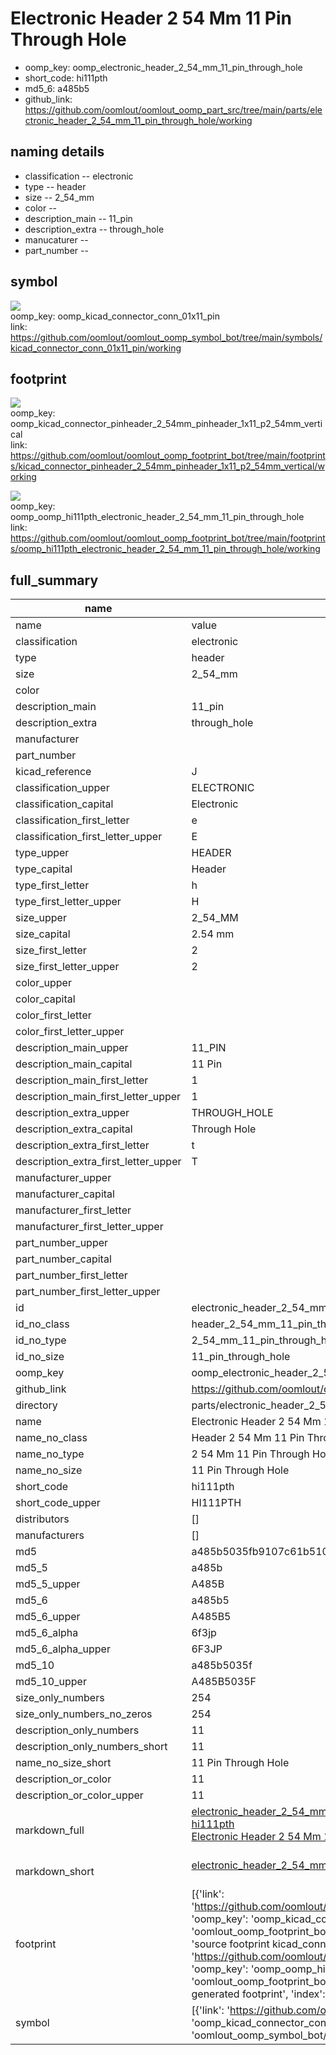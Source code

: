 # Electronic Header 2 54 Mm 11 Pin Through Hole

  
* oomp_key: oomp_electronic_header_2_54_mm_11_pin_through_hole 
* short_code: hi111pth
* md5_6: a485b5  
* github_link: https://github.com/oomlout/oomlout_oomp_part_src/tree/main/parts/electronic_header_2_54_mm_11_pin_through_hole/working  
## naming details
* classification -- electronic
* type -- header
* size -- 2_54_mm
* color -- 
* description_main -- 11_pin
* description_extra -- through_hole
* manucaturer -- 
* part_number -- 



## symbol

![](symbol/{index}/working/working_600.png)  
oomp_key: oomp_kicad_connector_conn_01x11_pin  
link: https://github.com/oomlout/oomlout_oomp_symbol_bot/tree/main/symbols/kicad_connector_conn_01x11_pin/working  

## footprint

![](footprint/{index}/working/working_600.png)  
oomp_key: oomp_kicad_connector_pinheader_2_54mm_pinheader_1x11_p2_54mm_vertical  
link: https://github.com/oomlout/oomlout_oomp_footprint_bot/tree/main/footprints/kicad_connector_pinheader_2_54mm_pinheader_1x11_p2_54mm_vertical/working  

![](footprint/{index}/working/working_600.png)  
oomp_key: oomp_oomp_hi111pth_electronic_header_2_54_mm_11_pin_through_hole  
link: https://github.com/oomlout/oomlout_oomp_footprint_bot/tree/main/footprints/oomp_hi111pth_electronic_header_2_54_mm_11_pin_through_hole/working  

## full_summary
| name | value | 
| --- | --- | 
| name | value | 
| classification | electronic | 
| type | header | 
| size | 2_54_mm | 
| color |  | 
| description_main | 11_pin | 
| description_extra | through_hole | 
| manufacturer |  | 
| part_number |  | 
| kicad_reference | J | 
| classification_upper | ELECTRONIC | 
| classification_capital | Electronic | 
| classification_first_letter | e | 
| classification_first_letter_upper | E | 
| type_upper | HEADER | 
| type_capital | Header | 
| type_first_letter | h | 
| type_first_letter_upper | H | 
| size_upper | 2_54_MM | 
| size_capital | 2.54 mm | 
| size_first_letter | 2 | 
| size_first_letter_upper | 2 | 
| color_upper |  | 
| color_capital |  | 
| color_first_letter |  | 
| color_first_letter_upper |  | 
| description_main_upper | 11_PIN | 
| description_main_capital | 11 Pin | 
| description_main_first_letter | 1 | 
| description_main_first_letter_upper | 1 | 
| description_extra_upper | THROUGH_HOLE | 
| description_extra_capital | Through Hole | 
| description_extra_first_letter | t | 
| description_extra_first_letter_upper | T | 
| manufacturer_upper |  | 
| manufacturer_capital |  | 
| manufacturer_first_letter |  | 
| manufacturer_first_letter_upper |  | 
| part_number_upper |  | 
| part_number_capital |  | 
| part_number_first_letter |  | 
| part_number_first_letter_upper |  | 
| id | electronic_header_2_54_mm_11_pin_through_hole | 
| id_no_class | header_2_54_mm_11_pin_through_hole | 
| id_no_type | 2_54_mm_11_pin_through_hole | 
| id_no_size | 11_pin_through_hole | 
| oomp_key | oomp_electronic_header_2_54_mm_11_pin_through_hole | 
| github_link | https://github.com/oomlout/oomlout_oomp_part_src/tree/main/parts/electronic_header_2_54_mm_11_pin_through_hole/working | 
| directory | parts/electronic_header_2_54_mm_11_pin_through_hole | 
| name | Electronic Header 2 54 Mm 11 Pin Through Hole | 
| name_no_class | Header 2 54 Mm 11 Pin Through Hole | 
| name_no_type | 2 54 Mm 11 Pin Through Hole | 
| name_no_size | 11 Pin Through Hole | 
| short_code | hi111pth | 
| short_code_upper | HI111PTH | 
| distributors | [] | 
| manufacturers | [] | 
| md5 | a485b5035fb9107c61b510ec1f12fa9a | 
| md5_5 | a485b | 
| md5_5_upper | A485B | 
| md5_6 | a485b5 | 
| md5_6_upper | A485B5 | 
| md5_6_alpha | 6f3jp | 
| md5_6_alpha_upper | 6F3JP | 
| md5_10 | a485b5035f | 
| md5_10_upper | A485B5035F | 
| size_only_numbers | 254 | 
| size_only_numbers_no_zeros | 254 | 
| description_only_numbers | 11 | 
| description_only_numbers_short | 11 | 
| name_no_size_short | 11 Pin Through Hole | 
| description_or_color | 11 | 
| description_or_color_upper | 11 | 
| markdown_full | [electronic_header_2_54_mm_11_pin_through_hole](https://github.com/oomlout/oomlout_oomp_part_src/tree/main/parts/electronic_header_2_54_mm_11_pin_through_hole/working)<br>[hi111pth](https://github.com/oomlout/oomlout_oomp_part_src/tree/main/parts/electronic_header_2_54_mm_11_pin_through_hole/working)<br>[Electronic Header 2 54 Mm 11 Pin Through Hole](https://github.com/oomlout/oomlout_oomp_part_src/tree/main/parts/electronic_header_2_54_mm_11_pin_through_hole/working)<br><br> | 
| markdown_short | [electronic_header_2_54_mm_11_pin_through_hole](https://github.com/oomlout/oomlout_oomp_part_src/tree/main/parts/electronic_header_2_54_mm_11_pin_through_hole/working)<br><br> | 
| footprint | [{'link': 'https://github.com/oomlout/oomlout_oomp_footprint_bot/tree/main/foootprntss/kicad_connector_pinheader_2_54mm_pinheader_1x11_p2_54mm_vertical', 'oomp_key': 'oomp_kicad_connector_pinheader_2_54mm_pinheader_1x11_p2_54mm_vertical', 'directory': 'oomlout_oomp_footprint_bot/footprints/kicad_connector_pinheader_2_54mm_pinheader_1x11_p2_54mm_vertical//working/working.kicad_mod', 'note': 'source footprint kicad_connector_pinheader_2_54mm_pinheader_1x11_p2_54mm_vertical', 'index': 0}, {'link': 'https://github.com/oomlout/oomlout_oomp_footprint_bot/tree/main/foootprntss/oomp_hi111pth_electronic_header_2_54_mm_11_pin_through_hole', 'oomp_key': 'oomp_oomp_hi111pth_electronic_header_2_54_mm_11_pin_through_hole', 'directory': 'oomlout_oomp_footprint_bot/footprints/oomp_hi111pth_electronic_header_2_54_mm_11_pin_through_hole//working/working.kicad_mod', 'note': 'oomp generated footprint', 'index': 1}] | 
| symbol | [{'link': 'https://github.com/oomlout/oomlout_oomp_symbol_bot/tree/main/symbols/kicad_connector_conn_01x11_pin', 'oomp_key': 'oomp_kicad_connector_conn_01x11_pin', 'directory': 'oomlout_oomp_symbol_bot/symbols/kicad_connector_conn_01x11_pin//working/working.kicad_sym', 'index': 0}] | 
